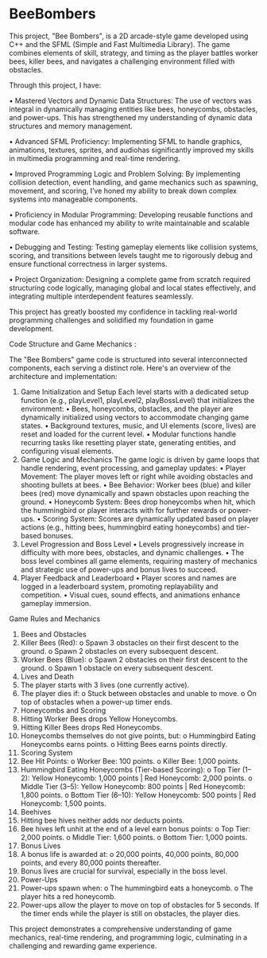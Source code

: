 # BeeBombers
This project, "Bee Bombers", is a 2D arcade-style game developed using C++ and the SFML (Simple and Fast Multimedia Library). The game combines elements of skill, strategy, and timing as the player battles worker bees, killer bees, and navigates a challenging environment filled with obstacles.




 Through this project, I have:
 
•	Mastered Vectors and Dynamic Data Structures: The use of vectors was integral in dynamically managing entities like bees, honeycombs, obstacles, and power-ups. This has strengthened my understanding of dynamic data structures and memory management.

•	Advanced SFML Proficiency: Implementing SFML to handle graphics, animations, textures, sprites, and audiohas significantly improved my skills in multimedia programming and real-time rendering.

•	Improved Programming Logic and Problem Solving: By implementing collision detection, event handling, and game mechanics such as spawning, movement, and scoring, I’ve honed my ability to break down complex systems into manageable components.

•	Proficiency in Modular Programming: Developing reusable functions and modular code has enhanced my ability to write maintainable and scalable software.

•	Debugging and Testing: Testing gameplay elements like collision systems, scoring, and transitions between levels taught me to rigorously debug and ensure functional correctness in larger systems.

•	Project Organization: Designing a complete game from scratch required structuring code logically, managing global and local states effectively, and integrating multiple interdependent features seamlessly.

This project has greatly boosted my confidence in tackling real-world programming challenges and solidified my foundation in game development.
 
Code Structure and Game Mechanics :


The "Bee Bombers" game code is structured into several interconnected components, each serving a distinct role. Here's an overview of the architecture and implementation:
1. Game Initialization and Setup
Each level starts with a dedicated setup function (e.g., playLevel1, playLevel2, playBossLevel) that initializes the environment:
•	Bees, honeycombs, obstacles, and the player are dynamically initialized using vectors to accommodate changing game states.
•	Background textures, music, and UI elements (score, lives) are reset and loaded for the current level.
•	Modular functions handle recurring tasks like resetting player state, generating entities, and configuring visual elements.
2. Game Logic and Mechanics
The game logic is driven by game loops that handle rendering, event processing, and gameplay updates:
•	Player Movement: The player moves left or right while avoiding obstacles and shooting bullets at bees.
•	Bee Behavior: Worker bees (blue) and killer bees (red) move dynamically and spawn obstacles upon reaching the ground.
•	Honeycomb System: Bees drop honeycombs when hit, which the hummingbird or player interacts with for further rewards or power-ups.
•	Scoring System: Scores are dynamically updated based on player actions (e.g., hitting bees, hummingbird eating honeycombs) and tier-based bonuses.
3. Level Progression and Boss Level
•	Levels progressively increase in difficulty with more bees, obstacles, and dynamic challenges.
•	The boss level combines all game elements, requiring mastery of mechanics and strategic use of power-ups and bonus lives to succeed.
4. Player Feedback and Leaderboard
•	Player scores and names are logged in a leaderboard system, promoting replayability and competition.
•	Visual cues, sound effects, and animations enhance gameplay immersion.
 
Game Rules and Mechanics
1. Bees and Obstacles
1.	Killer Bees (Red):
o	Spawn 3 obstacles on their first descent to the ground.
o	Spawn 2 obstacles on every subsequent descent.
2.	Worker Bees (Blue):
o	Spawn 2 obstacles on their first descent to the ground.
o	Spawn 1 obstacle on every subsequent descent.
2. Lives and Death
3.	The player starts with 3 lives (one currently active).
4.	The player dies if:
o	Stuck between obstacles and unable to move.
o	On top of obstacles when a power-up timer ends.
3. Honeycombs and Scoring
5.	Hitting Worker Bees drops Yellow Honeycombs.
6.	Hitting Killer Bees drops Red Honeycombs.
7.	Honeycombs themselves do not give points, but:
o	Hummingbird Eating Honeycombs earns points.
o	Hitting Bees earns points directly.
4. Scoring System
8.	Bee Hit Points:
o	Worker Bee: 100 points.
o	Killer Bee: 1,000 points.
9.	Hummingbird Eating Honeycombs (Tier-based Scoring):
o	Top Tier (1–2): Yellow Honeycomb: 1,000 points | Red Honeycomb: 2,000 points.
o	Middle Tier (3–5): Yellow Honeycomb: 800 points | Red Honeycomb: 1,800 points.
o	Bottom Tier (6–10): Yellow Honeycomb: 500 points | Red Honeycomb: 1,500 points.
5. Beehives
10.	Hitting bee hives neither adds nor deducts points.
11.	Bee hives left unhit at the end of a level earn bonus points:
o	Top Tier: 2,000 points.
o	Middle Tier: 1,600 points.
o	Bottom Tier: 1,000 points.
6. Bonus Lives
12.	A bonus life is awarded at:
o	20,000 points, 40,000 points, 80,000 points, and every 80,000 points thereafter.
13.	Bonus lives are crucial for survival, especially in the boss level.
7. Power-Ups
14.	Power-ups spawn when:
o	The hummingbird eats a honeycomb.
o	The player hits a red honeycomb.
15.	Power-ups allow the player to move on top of obstacles for 5 seconds. If the timer ends while the player is still on obstacles, the player dies.
 
This project demonstrates a comprehensive understanding of game mechanics, real-time rendering, and programming logic, culminating in a challenging and rewarding game experience.

